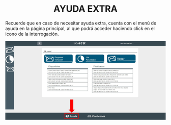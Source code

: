 <h1 align="center">AYUDA EXTRA</h1>
Recuerde que en caso de necesitar ayuda extra, cuenta con el menú de ayuda en la página
principal, al que podrá acceder haciendo click en el icono de la interrogación.


![](imagenes_manual/ayuda.jpeg)
